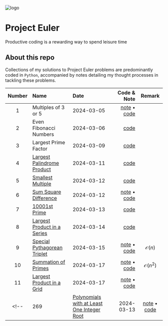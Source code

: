 ![logo](https://projecteuler.net/profile/tntmath.png)

# Project Euler 
Productive coding is a rewarding way to spend leisure time

## About this repo
Collections of my solutions to Project Euler problems are predominantly coded in `Python`, accompanied by notes detailing my thought processes in tackling these problems.


|Number| Name                                                                               | Date       | Code & Note                                                   | Remark |
|:---: | :---                                                                               |    :----   |          ---:                                                 |:---:   |
| 1    | Multiples of 3 or 5                                                                | 2024-03-05 | [note](src/01-problem.md) &#x2022; [code](src/01-problem.py)  |        |
| 2    | Even Fibonacci Numbers                                                             | 2024-03-06 | [code](src/02-problem.py)                                     |        |
| 3    | Largest Prime Factor                                                               | 2024-03-09 | [code](src/03-problem.py)                                     |        |
| 4    | [Largest Palindrome Product](https://projecteuler.net/problem=4)                   | 2024-03-11 | [code](src/04-problem.py)                                     |        |
| 5    | [Smallest Multiple](https://projecteuler.net/problem=5)                            | 2024-03-12 | [code](src/05-problem.py)                                     |        |
| 6    | [Sum Square Difference](https://projecteuler.net/problem=6)                        | 2024-03-12 | [note](src/06-problem.md) &#x2022; [code](src/06-problem.py)  |        |
| 7    | [10001st Prime](https://projecteuler.net/problem=7)                                | 2024-03-13 | [code](src/07-code.py)                                        |        |
| 8    | [Largest Product in a Series](https://projecteuler.net/problem=8)                  | 2024-03-14 | [code](src/08-code.py)                                        |        |
| 9    | [Special Pythagorean Triplet](https://projecteuler.net/problem=9)                  | 2024-03-15 | [note](src/09-note.md) &#x2022; [code](src/09-code.py)        |$\mathcal{O}(n)$|
|10    | [Summation of Primes](https://projecteuler.net/problem=10)                         | 2024-03-17 | [note](src/10-note.md) &#x2022; [code](src/10-code.py)        |$\mathcal{O}\left(n^2\right)$|
|11    | [Largest Product in a Grid](https://projecteuler.net/problem=11)                   | 2024-03-17 | [note](src/11-note.md) &#x2022; [code](src/11-code.py)        ||
<!-- | 269  | [Polynomials with at Least One Integer Root](https://projecteuler.net/problem=269) | 2024-03-13 | [note](/src/269-problem.md) &#x2022; [code](/src/269-problem.py) | -->
